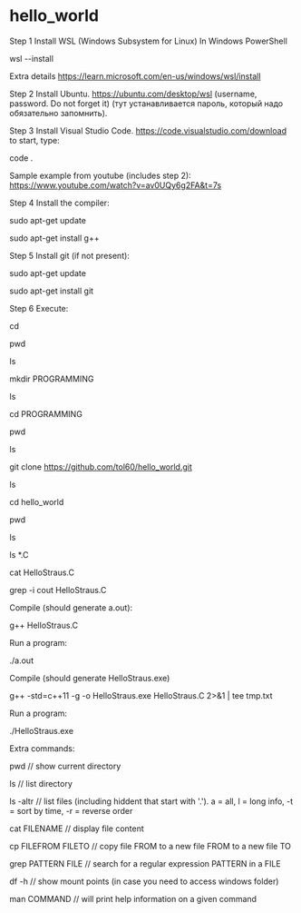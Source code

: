 # hello_world

Step 1 Install WSL (Windows Subsystem for Linux)
In Windows PowerShell

wsl --install

Extra details
https://learn.microsoft.com/en-us/windows/wsl/install

Step 2 Install Ubuntu.
https://ubuntu.com/desktop/wsl
(username, password. Do not forget it)
(тут устанавливается пароль, который надо обязательно запомнить).

Step 3 Install Visual Studio Code.
https://code.visualstudio.com/download
to start, type:

code .

Sample example from youtube (includes step 2):
https://www.youtube.com/watch?v=av0UQy6g2FA&t=7s

Step 4 Install the compiler:

sudo apt-get update

sudo apt-get install g++

Step 5 Install git (if not present):

sudo apt-get update

sudo apt-get install git

Step 6 Execute:

cd 

pwd

ls

mkdir PROGRAMMING

ls

cd PROGRAMMING

pwd

ls 

git clone https://github.com/tol60/hello_world.git

ls

cd hello_world

pwd

ls

ls *.C

cat HelloStraus.C

grep -i cout HelloStraus.C

Compile (should generate a.out):

g++ HelloStraus.C

Run a program:

./a.out

Compile (should generate HelloStraus.exe)

g++ -std=c++11 -g -o HelloStraus.exe HelloStraus.C  2>&1 | tee tmp.txt

Run a program:

./HelloStraus.exe

Extra commands:

pwd       // show current directory

ls        // list directory

ls -altr  // list files (including hiddent that start with '.'). a = all, l = long info, -t = sort by time, -r = reverse order

cat FILENAME // display file content

cp FILEFROM FILETO  // copy file FROM to a new file FROM to a new file TO

grep PATTERN FILE // search for a regular expression PATTERN in a FILE 

df -h     // show mount points (in case you need to access windows folder)

man COMMAND // will print help information on a given command


